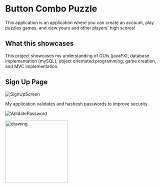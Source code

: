 # **Button Combo Puzzle**

This application is an application where you can create an account, play puzzles games, and view yours and other players' high scores!

## **What this showcases**

This project showcases my understanding of GUIs (javaFX), database implementation (mySQL), object orientated programming, game creation, and MVC implementation.

## **Sign Up Page**
![SignUpScreen](https://i.imgur.com/vTGChS4.png)

My application validates and hashesh passwords to improve security.

![ValidatePassword](https://user-images.githubusercontent.com/53980282/118326471-05014300-b4d3-11eb-8488-6d4f2c84a1e0.png)

<img src="https://user-images.githubusercontent.com/53980282/118326471-05014300-b4d3-11eb-8488-6d4f2c84a1e0.png" alt="drawing" width="200"/>




